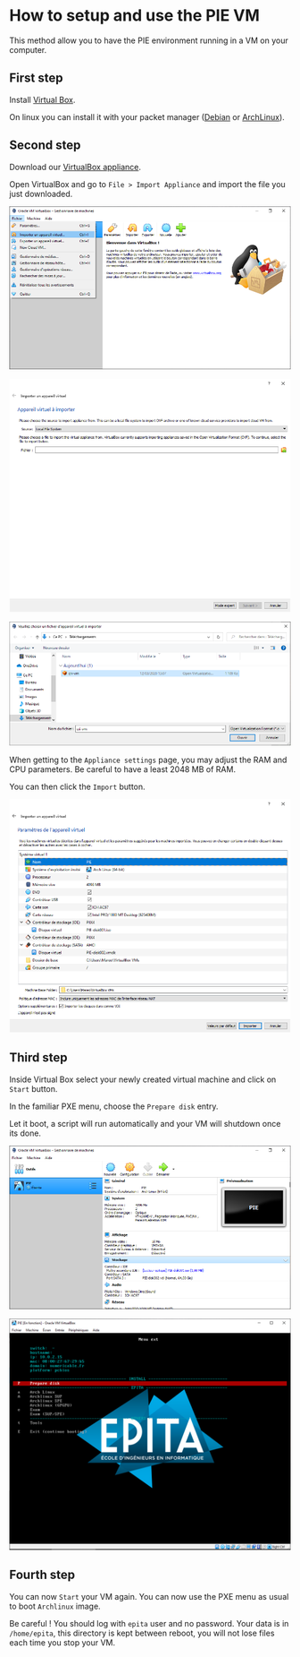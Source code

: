 # How to setup and use the PIE VM

This method allow you to have the PIE environment running in a VM on your
computer.

## First step

Install [Virtual Box](https://www.virtualbox.org/).

On linux you can install it with your packet manager ([Debian](https://wiki.debian.org/VirtualBox) or
[ArchLinux](https://wiki.archlinux.org/index.php/VirtualBox)).

## Second step

Download our [VirtualBox appliance](https://static.cri.epita.fr/cri-vm.ova).

Open VirtualBox and go to `File > Import Appliance` and import the file you
just downloaded.

![appliance](assets/vm_external_1.PNG)

![import](assets/vm_external_2.PNG)

![folder](assets/vm_external_3.PNG)

When getting to the `Appliance settings` page, you may adjust the RAM and CPU
parameters. Be careful to have a least 2048 MB of RAM.

You can then click the `Import` button.

![settings](assets/vm_external_4.PNG)


## Third step

Inside Virtual Box select your newly created virtual machine and click on
`Start` button.

In the familiar PXE menu, choose the `Prepare disk` entry.

Let it boot, a script will run automatically and your VM will shutdown once its
done.

![select](assets/vm_external_5.PNG)

![menu](assets/vm_external_6.PNG)


## Fourth step

You can now `Start` your VM again. You can now use the PXE menu as usual to
boot `Archlinux` image.

Be careful ! You should log with `epita` user and no password. Your data is in
`/home/epita`, this directory is kept between reboot, you will not lose files
each time you stop your VM.

